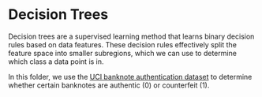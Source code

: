 # Decision Trees

Decision trees are a supervised learning method that learns binary decision rules based on data features. These decision rules effectively split the feature space into smaller subregions, which we can use to determine which class a data point is in.

In this folder, we use the [UCI banknote authentication dataset](https://archive.ics.uci.edu/ml/datasets/banknote+authentication "Title") to determine whether certain banknotes are authentic (0) or counterfeit (1).